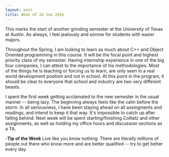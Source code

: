 ```yaml
---
layout: post
title: Week of 24 Jan 2016
---
```


This marks the start of another grinding semester at the University of Texas at Austin. As always, I feel jealously and sorrow for students with easier majors.

Throughout the Spring, I am looking to learn as much about C++ and Object Oriented programming in this course. It will be the focal point and highest priority class of my semester. Having internship experience in one of the big four companies, I can attest to the importance of his methodologies. Most of the things he is teaching or forcing us to learn, are only seen in a real world development position and not in school. At this point in the program, it should be clear to everyone that school and industry are two very different beasts.

I spent the first week getting acclamated to the new semester in the usual manner -- being lazy. The beginning always feels like the calm before the storm. In all seriousness, I have been staying ahead on all assingments and readings, and intend to keep it that way. It's impossible to catch up after falling behind. Next week will be spent starting/finishing Colllatz and other assignments, as well as holding my office hours and discussion sections as a TA.

-**Tip of the Week**
Live like you know nothing. There are literally millions of people out there who know more and are better qualified -- try to get better every day. 